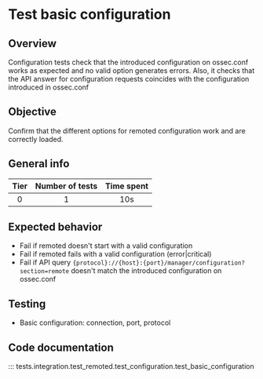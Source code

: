 # Test basic configuration
## Overview 
Configuration tests check that the introduced configuration on ossec.conf works as expected and no valid option generates errors. 
Also, it checks that the API answer for configuration requests coincides with the configuration introduced in ossec.conf

## Objective

Confirm that the different options for remoted configuration work and are correctly loaded.

## General info

|Tier | Number of tests | Time spent |
|:--:|:--:|:--:|
| 0 | 1 | 10s |

## Expected behavior

- Fail if remoted doesn't start with a valid configuration
- Fail if remoted fails with a valid configuration (error|critical)
- Fail if API query `{protocol}://{host}:{port}/manager/configuration?section=remote` doesn't match the introduced configuration on ossec.conf 

## Testing

- Basic configuration: connection, port, protocol

## Code documentation
::: tests.integration.test_remoted.test_configuration.test_basic_configuration